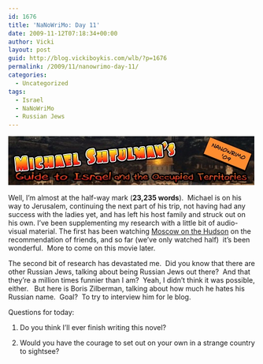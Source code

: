 ```yaml
---
id: 1676
title: 'NaNoWriMo: Day 11'
date: 2009-11-12T07:18:34+00:00
author: Vicki
layout: post
guid: http://blog.vickiboykis.com/wlb/?p=1676
permalink: /2009/11/nanowrimo-day-11/
categories:
  - Uncategorized
tags:
  - Israel
  - NaNoWriMo
  - Russian Jews
---
```

[<img class="aligncenter size-full wp-image-1600" title="Page_1" src="https://raw.githubusercontent.com/veekaybee/wlb/gh-pages/assets/images/2009/11/Page_1.jpg" alt="Page_1" width="500" height="100" />](https://raw.githubusercontent.com/veekaybee/wlb/gh-pages/assets/images/2009/11/Page_1.jpg)

Well, I&#8217;m almost at the half-way mark (**23,235 words**).  Michael is on his way to Jerusalem, continuing the next part of his trip, not having had any success with the ladies yet, and has left his host family and struck out on his own. I&#8217;ve been supplementing my research with a little bit of audio-visual material. The first has been watching [Moscow on the Hudson](http://www.imdb.com/title/tt0087747/) on the recommendation of friends, and so far (we&#8217;ve only watched half)  it&#8217;s been wonderful.  More to come on this movie later.

The second bit of research has devastated me.  Did you know that there are other Russian Jews, talking about being Russian Jews out there?  And that they&#8217;re a million times funnier than I am?  Yeah, I didn&#8217;t think it was possible, either.   But here is Boris Zilberman, talking about how much he hates his Russian name.  Goal?  To try to interview him for le blog.



Questions for today:

1. Do you think I&#8217;ll ever finish writing this novel?
  
2. Would you have the courage to set out on your own in a strange country to sightsee?